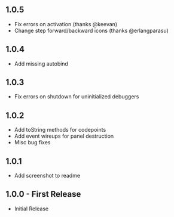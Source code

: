 ## 1.0.5
* Fix errors on activation (thanks @keevan)
* Change step forward/backward icons (thanks @erlangparasu)

## 1.0.4
* Add missing autobind

## 1.0.3
* Fix errors on shutdown for uninitialized debuggers

## 1.0.2
* Add toString methods for codepoints
* Add event wireups for panel destruction
* Misc bug fixes

## 1.0.1
* Add screenshot to readme

## 1.0.0 - First Release
* Initial Release

